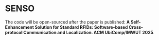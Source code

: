 # SENSO
The code will be open-sourced after the paper is published: __A Self-Enhancement Solution for Standard RFIDs: Software-based Cross-protocol Communication and Localization. ACM UbiComp/IMWUT 2025__. 
